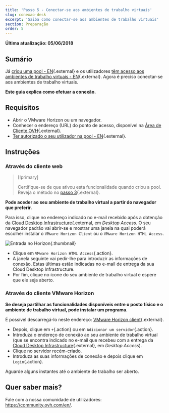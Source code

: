```yaml
---
title: 'Passo 5 - Conectar-se aos ambientes de trabalho virtuais'
slug: conexao-desk
excerpt: 'Saiba como conectar-se aos ambientes de trabalho virtuais'
section: Preparação
order: 5
---
```


**Última atualização: 05/06/2018**

## Sumário

Já [criou uma pool - EN](https://docs.ovh.com/gb/en/cloud-desktop-infrastructure/how-to-create-pool/){.external} e os utilizadores [têm acesso aos ambientes de trabalho virtuais - EN](https://docs.ovh.com/gb/en/cloud-desktop-infrastructure/assigning-desktop-access/){.external}. Agora é preciso conectar-se aos ambientes de trabalho virtuais.

**Este guia explica como efetuar a conexão.**

## Requisitos

- Abrir o VMware Horizon ou um navegador.
- Conhecer o endereço (URL) do ponto de acesso, disponível na [Área de Cliente OVH](https://www.ovh.com/auth/?action=gotomanager&from=https://www.ovh.pt/&ovhSubsidiary=pt){.external}.
- [Ter autorizado o seu utilizador na pool - EN](https://docs.ovh.com/gb/en/cloud-desktop-infrastructure/assigning-desktop-access/){.external}.


## Instruções

### Através do cliente web


> [!primary]
>
> Certifique-se de que ativou esta funcionalidade quando criou a pool. Reveja o método no [passo 3](https://docs.ovh.com/fr/cloud-desktop-infrastructure/attribution-desk/){.external}.
> 

**Pode aceder ao seu ambiente de trabalho virtual a partir do navegador que preferir.**

Para isso, clique no endereço indicado no e-mail recebido após a obtenção da [Cloud Desktop Infrastructure](https://www.ovh.pt/cloud/cloud-desktop/infrastructure/){.external, em *Desktop Access*. O seu navegador padrão vai abrir-se e mostrar uma janela na qual poderá escolher instalar o `VMware Horizon Client` ou o `VMware Horizon HTML Access`.

![Entrada no Horizon](images/1200.png){.thumbnail}

- Clique em `VMware Horizon HTML Access`{.action}.
- A janela seguinte vai pedir-lhe para introduzir as informações de conexão. Estas últimas estão indicadas no e-mail de entrega da sua Cloud Desktop Infrastructure.
- Por fim, clique no ícone do seu ambiente de trabalho virtual e espere que ele seja aberto.


### Através do cliente VMware Horizon

**Se deseja partilhar as funcionalidades disponíveis entre o posto físico e o ambiente de trabalho virtual, pode instalar um programa.**

É possível descarregá-lo neste endereço: [VMware Horizon client](https://my.vmware.com/en/web/vmware/info/slug/desktop_end_user_computing/vmware_horizon_clients/4_0){.external}.

- Depois, clique em `+`{.action} ou em `Adicionar um servidor`{.action}.
- Introduza o endereço de conexão ao seu ambiente de trabalho virtual (que se encontra indicado no e-mail que recebeu com a entrega da [Cloud Desktop Infrastructure](https://www.ovh.pt/cloud/cloud-desktop/infrastructure/){.external}, em *Desktop Access*).
- Clique no servidor recém-criado.
- Introduza as suas informações de conexão e depois clique em `Login`{.action}.

Aguarde alguns instantes até o ambiente de trabalho ser aberto.

## Quer saber mais?

Fale com a nossa comunidade de utilizadores: <https://community.ovh.com/en/>.